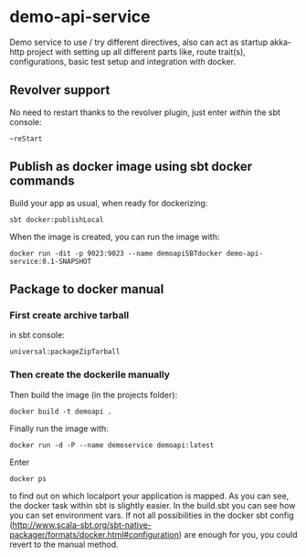 # demo-api-service

Demo service to use / try different directives, also can act as startup akka-http project with
setting up all different parts like, route trait(s), configurations, basic test setup and integration with docker.


## Revolver support

No need to restart thanks to the revolver plugin, just enter _within_ 
the sbt console:

`~reStart`

## Publish as docker image using sbt docker commands

Build your app as usual, when ready for dockerizing:

`sbt docker:publishLocal`

When the image is created, you can run the image with:

`docker run -dit -p 9023:9023 --name demoapiSBTdocker demo-api-service:0.1-SNAPSHOT`

## Package to docker manual


### First create archive tarball
in sbt console:

`universal:packageZipTarball`

### Then create the dockerile manually

Then build the image (in the projects folder):

`docker build -t demoapi . `

Finally run the image with:

` docker run -d -P --name demoservice demoapi:latest `

Enter
 
`docker ps `

to find out on which localport your application is mapped.
As you can see, the docker task within sbt is slightly easier. 
In the build.sbt you can see how you can set environment vars.
If not all possibilities in the docker sbt config 
(http://www.scala-sbt.org/sbt-native-packager/formats/docker.html#configuration)
are enough for you, you could revert to the manual method. 


